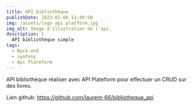 ```yaml
---
title: API bibliothèque
publishDate: 2023-02-06 11:40:50
img: /assets/logo api platform.jpg
img_alt: Image d'illustration de l'api.
description: |
  API bibliothèque simple
tags:
  - Back-end
  - symfony
  - Api Plateform
---
```


API bibliothèque réaliser avec API Plateform pour effectuer un CRUD sur des livres.

Lien github: https://github.com/laurent-66/bibliotheque_api

